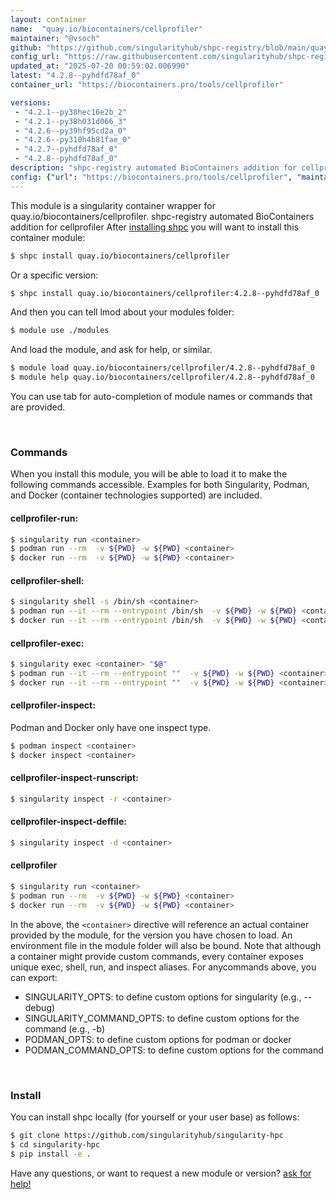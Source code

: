 ```yaml
---
layout: container
name:  "quay.io/biocontainers/cellprofiler"
maintainer: "@vsoch"
github: "https://github.com/singularityhub/shpc-registry/blob/main/quay.io/biocontainers/cellprofiler/container.yaml"
config_url: "https://raw.githubusercontent.com/singularityhub/shpc-registry/main/quay.io/biocontainers/cellprofiler/container.yaml"
updated_at: "2025-07-20 00:59:02.006990"
latest: "4.2.8--pyhdfd78af_0"
container_url: "https://biocontainers.pro/tools/cellprofiler"

versions:
 - "4.2.1--py38hec16e2b_2"
 - "4.2.1--py38h031d066_3"
 - "4.2.6--py39hf95cd2a_0"
 - "4.2.6--py310h4b81fae_0"
 - "4.2.7--pyhdfd78af_0"
 - "4.2.8--pyhdfd78af_0"
description: "shpc-registry automated BioContainers addition for cellprofiler"
config: {"url": "https://biocontainers.pro/tools/cellprofiler", "maintainer": "@vsoch", "description": "shpc-registry automated BioContainers addition for cellprofiler", "latest": {"4.2.8--pyhdfd78af_0": "sha256:30b2ffe0485c17fe70e247441c0b1f836e3ce71702086084fe00137718be509f"}, "tags": {"4.2.1--py38hec16e2b_2": "sha256:c4bafc812c204f5cddf7e708076c9f06e777971f0b205280f4525a83e427f733", "4.2.1--py38h031d066_3": "sha256:52b599b899a739b5742629ea45624b84168b6701857bbb4ace8c5b996e99e740", "4.2.6--py39hf95cd2a_0": "sha256:3bd144c71514e6346c39843b6d4bc387e8a069f264486d5420328278a5505762", "4.2.6--py310h4b81fae_0": "sha256:81e50f607d9c49cc7b7b8fe4867a90cc1a3cac18bfeb07f1138370fb78f45b5c", "4.2.7--pyhdfd78af_0": "sha256:9b3edc025769a8a0a975d47b42d952b6c89f11756d2e4d0654af8736280d49c3", "4.2.8--pyhdfd78af_0": "sha256:30b2ffe0485c17fe70e247441c0b1f836e3ce71702086084fe00137718be509f"}, "docker": "quay.io/biocontainers/cellprofiler"}
---
```


This module is a singularity container wrapper for quay.io/biocontainers/cellprofiler.
shpc-registry automated BioContainers addition for cellprofiler
After [installing shpc](#install) you will want to install this container module:


```bash
$ shpc install quay.io/biocontainers/cellprofiler
```

Or a specific version:

```bash
$ shpc install quay.io/biocontainers/cellprofiler:4.2.8--pyhdfd78af_0
```

And then you can tell lmod about your modules folder:

```bash
$ module use ./modules
```

And load the module, and ask for help, or similar.

```bash
$ module load quay.io/biocontainers/cellprofiler/4.2.8--pyhdfd78af_0
$ module help quay.io/biocontainers/cellprofiler/4.2.8--pyhdfd78af_0
```

You can use tab for auto-completion of module names or commands that are provided.

<br>

### Commands

When you install this module, you will be able to load it to make the following commands accessible.
Examples for both Singularity, Podman, and Docker (container technologies supported) are included.

#### cellprofiler-run:

```bash
$ singularity run <container>
$ podman run --rm  -v ${PWD} -w ${PWD} <container>
$ docker run --rm  -v ${PWD} -w ${PWD} <container>
```

#### cellprofiler-shell:

```bash
$ singularity shell -s /bin/sh <container>
$ podman run --it --rm --entrypoint /bin/sh  -v ${PWD} -w ${PWD} <container>
$ docker run --it --rm --entrypoint /bin/sh  -v ${PWD} -w ${PWD} <container>
```

#### cellprofiler-exec:

```bash
$ singularity exec <container> "$@"
$ podman run --it --rm --entrypoint ""  -v ${PWD} -w ${PWD} <container> "$@"
$ docker run --it --rm --entrypoint ""  -v ${PWD} -w ${PWD} <container> "$@"
```

#### cellprofiler-inspect:

Podman and Docker only have one inspect type.

```bash
$ podman inspect <container>
$ docker inspect <container>
```

#### cellprofiler-inspect-runscript:

```bash
$ singularity inspect -r <container>
```

#### cellprofiler-inspect-deffile:

```bash
$ singularity inspect -d <container>
```



#### cellprofiler

```bash
$ singularity run <container>
$ podman run --rm  -v ${PWD} -w ${PWD} <container>
$ docker run --rm  -v ${PWD} -w ${PWD} <container>
```


In the above, the `<container>` directive will reference an actual container provided
by the module, for the version you have chosen to load. An environment file in the
module folder will also be bound. Note that although a container
might provide custom commands, every container exposes unique exec, shell, run, and
inspect aliases. For anycommands above, you can export:

 - SINGULARITY_OPTS: to define custom options for singularity (e.g., --debug)
 - SINGULARITY_COMMAND_OPTS: to define custom options for the command (e.g., -b)
 - PODMAN_OPTS: to define custom options for podman or docker
 - PODMAN_COMMAND_OPTS: to define custom options for the command

<br>

### Install

You can install shpc locally (for yourself or your user base) as follows:

```bash
$ git clone https://github.com/singularityhub/singularity-hpc
$ cd singularity-hpc
$ pip install -e .
```

Have any questions, or want to request a new module or version? [ask for help!](https://github.com/singularityhub/singularity-hpc/issues)